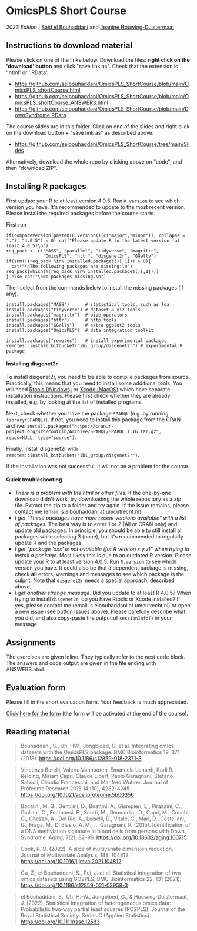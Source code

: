 # OmicsPLS Short Course
*2023 Edition* | [Said el Bouhaddani](https://www.linkedin.com/in/selbouhaddani/) and [Jeanine Houwing-Duistermaat](https://www.linkedin.com/in/jeanine-houwing-duistermaat/)

## Instructions to download material

Please click on one of the links below. Download the files: **right click on the 'download' button** and click "save link as". Check that the extension is '.html' or '.RData'. 

- https://github.com/selbouhaddani/OmicsPLS_ShortCourse/blob/main/OmicsPLS_shortCourse.html
- https://github.com/selbouhaddani/OmicsPLS_ShortCourse/blob/main/OmicsPLS_shortCourse_ANSWERS.html
- https://github.com/selbouhaddani/OmicsPLS_ShortCourse/blob/main/DownSyndrome.RData

The course slides are in this folder. Click on one of the slides and right click on the download button + "save link as" as described above. 

- https://github.com/selbouhaddani/OmicsPLS_ShortCourse/tree/main/Slides

Alternatively, download the whole repo by clicking above on "code", and then "download ZIP".


## Installing R packages

First update your R to at least version 4.0.5. Run `R.version` to see which version you have. It's recommended to update to the most recent version. 
Please install the required packages before the course starts.

First run 
```
if(compareVersion(paste0(R.Version()[c("major","minor")], collapse = "."), "4.0.5") < 0) cat("Please update R to the latest version (at least 4.0.5)\n")
req_pack <- c("MASS", "parallel", "tidyverse", "magrittr", 
              "OmicsPLS", "httr", "disgenet2r", "GGally")
if(sum(!(req_pack %in% installed.packages()[,1])) > 0){
  cat("\nThe following packages are missing:\n")
req_pack[which(!(req_pack %in% installed.packages()[,1]))]
} else cat("\nNo packages missing.\n")
```

Then select from the commands below to install the missing packages (if any).
```
install.packages("MASS")      # statistical tools, such as lda
install.packages("tidyverse") # dataset & viz tools
install.packages("magrittr")  # pipe operators
install.packages("httr")      # http tools
install.packages("GGally")    # extra ggplot2 tools
install.packages("OmicsPLS")  # data integration toolkit

install.packages("remotes")   # install experimental packages
remotes::install_bitbucket("ibi_group/disgenet2r") # experimental R package
```

#### Installing disgenet2r

To install disgenet2r, you need to be able to compile packages from source. Practically, this means that you need to install some additional tools. You will need [Rtools (Windows)](https://cran.r-project.org/bin/windows/Rtools/) or [Xcode (MacOS)](https://developer.apple.com/xcode/) which have separate installation instructions. Please first check whether they are already installed, e.g. by looking at the list of installed programs.

Next, check whether you have the package `SPARQL` (e.g. by running `library(SPARQL)`). If not, you need to install this package from the CRAN archive: `install.packages("https://cran.r-project.org/src/contrib/Archive/SPARQL/SPARQL_1.16.tar.gz", repos=NULL, type="source")`. 

Finally, install disgenet2r with `remotes::install_bitbucket("ibi_group/disgenet2r")`. 

If the installation was not successful, it will not be a problem for the course. 

#### Quick troubleshooting

- _There is a problem with the html or other files._ If the one-by-one download didn't work, try downloading the whole repository as a zip file. Extract the zip to a folder and try again. If the issue remains, please contact me (email: s.elbouhaddani at umcutrecht.nl). 
- _I get "These packages have more recent versions available" with a list of packages._ The best way is to enter 1 or 2 (All or CRAN only) and update old packages. In principle, you should be able to still install all packages while selecting 3 (none), but it's recommended to regularly update R and the packages. 
- _I get "package 'xxx' is not available (for R version x.y.z)" when trying to install a package._ Most likely this is due to an outdated R version. Please update your R to at least version 4.0.5. Run `R.version` to see which version you have. It could also be that a dependent package is missing, check **all** errors, warnings and messages to see which package is the culprit. Note that `disgenet2r` needs a special approach, described above. 
- _I get another strange message._ Did you update to at least R 4.0.5? When trying to install `disgenet2r`, do you have Rtools or Xcode installed? If yes, please contact me (email: s.elbouhaddani at umcutrecht.nl) or open a new issue (see button Issues above). Please carefully describe what you did, and also copy-paste the output of `sessionInfo()` in your message. 


## Assignments

The exercises are given inline. They typically refer to the next code block. The answers and code output are given in the file ending with ANSWERS.html. 


## Evaluation form

Please fill in the short evaluation form. Your feedback is much appreciated. 

[Click here for the form](https://forms.gle/pNdRfr9PXkFxHQib7) (the form will be activated at the end of the course). 


## Reading material

> Bouhaddani, S., Uh, HW., Jongbloed, G. et al. Integrating omics datasets with the OmicsPLS package. BMC Bioinformatics 19, 371 (2018). https://doi.org/10.1186/s12859-018-2371-3

> Vincenzo Borelli, Valerie Vanhooren, Emanuela Lonardi, Karli R. Reiding, Miriam Capri, Claude Libert, Paolo Garagnani, Stefano Salvioli, Claudio Franceschi, and Manfred Wuhrer. Journal of Proteome Research 2015 14 (10), 4232-4245. https://doi.org/10.1021/acs.jproteome.5b00356

> Bacalini, M. G., Gentilini, D., Boattini, A., Giampieri, E., Pirazzini, C., Giuliani, C., Fontanesi, E., Scurti, M., Remondini, D., Capri, M., Cocchi, G., Ghezzo, A., Del Rio, A., Luiselli, D., Vitale, G., Mari, D., Castellani, G., Fraga, M., Di Blasio, A. M., … Garagnani, P. (2015). Identification of a DNA methylation signature in blood cells from persons with Down Syndrome. Aging, 7(2), 82–96. https://doi.org/10.18632/aging.100715

> Cook, R. D. (2022). A slice of multivariate dimension reduction. Journal of Multivariate Analysis, 188, 104812. https://doi.org/10.1016/j.jmva.2021.104812

> Gu, Z., el Bouhaddani, S., Pei, J. et al. Statistical integration of two omics datasets using GO2PLS. BMC Bioinformatics 22, 131 (2021). https://doi.org/10.1186/s12859-021-03958-3

> el Bouhaddani, S., Uh, H.-W., Jongbloed, G., & Houwing‐Duistermaat, J. (2022). Statistical integration of heterogeneous omics data: Probabilistic two‐way partial least squares (PO2PLS). Journal of the Royal Statistical Society: Series C (Applied Statistics). https://doi.org/10.1111/rssc.12583





